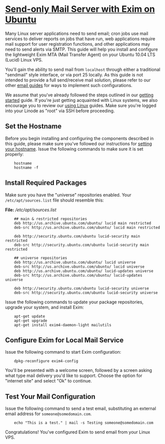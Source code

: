 # [Send-only Mail Server with Exim on Ubuntu](http://library.linode.com/email/exim/send-only-mta-ubuntu-10.04-lucid)

Many Linux server applications need to send email; cron jobs use mail services to deliver reports on jobs that have run, web applications require mail support for user registration functions, and other applications may need to send alerts via SMTP. This guide will help you install and configure the lightweight Exim MTA (Mail Transfer Agent) on your Ubuntu 10.04 LTS (Lucid) Linux VPS.

You'll gain the ability to send mail from `localhost` through either a traditional "sendmail" style interface, or via port 25 locally. As this guide is not intended to provide a full send/receive mail solution, please refer to our other [email guides](http://library.linode.com/email/) for ways to implement such configurations.

We assume that you've already followed the steps outlined in our [getting started](http://library.linode.com/getting-started/) guide. If you're just getting acquainted with Linux systems, we also encourage you to review our [using Linux](http://library.linode.com/using-linux/) guides. Make sure you're logged into your Linode as "root" via SSH before proceeding.

## Set the Hostname

Before you begin installing and configuring the components described in this guide, please make sure you've followed our instructions for [setting your hostname](http://library.linode.com/getting-started#sph_set-the-hostname). Issue the following commands to make sure it is set properly:

```
    hostname
    hostname -f
```

##  Install Required Packages

Make sure you have the "universe" repositories enabled. Your `/etc/apt/sources.list` file should resemble this:

 **File:** _/etc/apt/sources.list_

```
    ## main & restricted repositories
    deb http://us.archive.ubuntu.com/ubuntu/ lucid main restricted
    deb-src http://us.archive.ubuntu.com/ubuntu/ lucid main restricted

    deb http://security.ubuntu.com/ubuntu lucid-security main restricted
    deb-src http://security.ubuntu.com/ubuntu lucid-security main restricted

    ## universe repositories
    deb http://us.archive.ubuntu.com/ubuntu/ lucid universe
    deb-src http://us.archive.ubuntu.com/ubuntu/ lucid universe
    deb http://us.archive.ubuntu.com/ubuntu/ lucid-updates universe
    deb-src http://us.archive.ubuntu.com/ubuntu/ lucid-updates universe

    deb http://security.ubuntu.com/ubuntu lucid-security universe
    deb-src http://security.ubuntu.com/ubuntu lucid-security universe
```

Issue the following commands to update your package repositories, upgrade your system, and install Exim:

```
    apt-get update
    apt-get upgrade
    apt-get install exim4-daemon-light mailutils
```
## Configure Exim for Local Mail Service

Issue the following command to start Exim configuration:

```
    dpkg-reconfigure exim4-config
```

You'll be presented with a welcome screen, followed by a screen asking what type mail delivery you'd like to support. Choose the option for "internet site" and select "Ok" to continue.

## Test Your Mail Configuration

Issue the following command to send a test email, substituting an external email address for `someone@somedomain.com`.

```
    echo "This is a test." | mail -s Testing someone@somedomain.com
```

Congratulations! You've configured Exim to send email from your Linux VPS.
